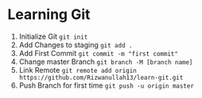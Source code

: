 # Learning Git

1. Initialize Git `git init`
2. Add Changes to staging `git add .`
3. Add First Commit `git commit -m "first commit"`
4. Change master Branch `git branch -M [branch name]`
5. Link Remote `git remote add origin https://github.com/Rizwanullah13/learn-git.git`
6. Push Branch for first time `git push -u origin master`